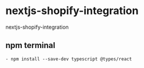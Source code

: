 # nextjs-shopify-integration
nextjs-shopify-integration


## npm terminal
    - npm install --save-dev typescript @types/react